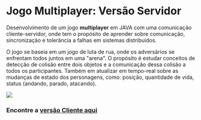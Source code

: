 # Jogo Multiplayer: Versão Servidor

Desenvolvimento de um jogo **multiplayer** em JAVA com uma comunicação cliente-servidor, onde tem o propósito de aprender sobre comunicação, sincronização e tolerância a falhas em sistemas distribuídos.

O jogo se baseia em um jogo de luta de rua, onde os adversários se enfrentam todos juntos em uma "arena".
O propósito é estudar conceitos de detecção de colisão entre dois objetos e a comunicação dessa colisão a todos os participantes.
Também em atualizar em tempo-real sobre as mudanças de estado dos personagens, como: posição, quantidade de vida, status (andando, parado, atacando).

![](https://github.com/rodrigomolter/jogomultiplayer-servidor/blob/main/runtime.gif) 

### Encontre a [versão Cliente aqui](https://github.com/rodrigomolter/jogomultiplayer-cliente)
